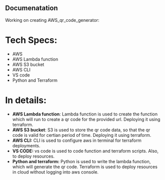 ## Documenatation

Working on creating AWS_qr_code_generator:

# Tech Specs:
  - AWS
  - AWS Lambda function
  - AWS S3 bucket
  - AWS CLI
  - VS code
  - Python and Terraform


# In details:
- **AWS Lambda function**: Lambda function is used to create the function which will run to create a qr code for the provided url. Deploying it using terraform.
- **AWS S3 bucket**: S3 is used to store the qr code data, so that the qr code is valid for certian period of time. Deploying it using terraform.
- **AWS CLI:** CLI is used to configure aws in terminal for terraform deployments.
- **VS CODE:** vs code is used to code function and terraform scripts. Also, to deploy resources.
- **Python and terraform:** Python is used to write the lambda function, which will generate the qr code. Terraform is used to deploy resources in cloud without logging into aws console.
